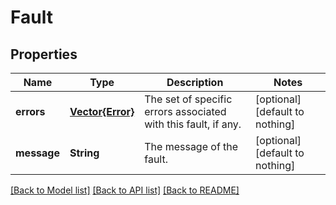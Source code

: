 # Fault


## Properties
Name | Type | Description | Notes
------------ | ------------- | ------------- | -------------
**errors** | [**Vector{Error}**](Error.md) | The set of specific errors associated with this fault, if any. | [optional] [default to nothing]
**message** | **String** | The message of the fault. | [optional] [default to nothing]


[[Back to Model list]](./README.md#models) [[Back to API list]](./README.md#api-endpoints) [[Back to README]](./README.md)


